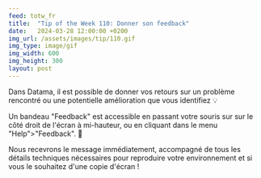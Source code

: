 ```yaml
---
feed: totw_fr
title:  "Tip of the Week 110: Donner son feedback"
date:   2024-03-28 12:00:00 +0200
img_url: /assets/images/tip/110.gif
img_type: image/gif
img_width: 600
img_height: 300
layout: post
---
```



Dans Datama, il est possible de donner vos retours sur un problème rencontré ou une potentielle amélioration que vous identifiez 💡  

Un bandeau "Feedback" est accessible en passant votre souris sur sur le côté droit de l'écran à mi-hauteur, ou en cliquant dans le menu "Help">"Feedback". 📝  

Nous recevrons le message immédiatement, accompagné de tous les détails techniques nécessaires pour reproduire votre environnement et si vous le souhaitez d'une copie d'écran !
